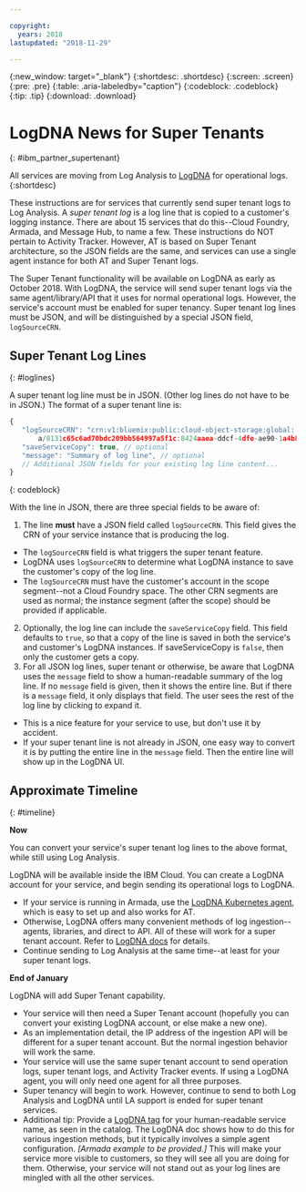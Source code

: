 ```yaml
---

copyright:
  years: 2018
lastupdated: "2018-11-29"

---
```


{:new_window: target="_blank"}
{:shortdesc: .shortdesc}
{:screen: .screen}
{:pre: .pre}
{:table: .aria-labeledby="caption"}
{:codeblock: .codeblock}
{:tip: .tip}
{:download: .download}


# LogDNA News for Super Tenants
{: #ibm_partner_supertenant}

All services are moving from Log Analysis to [LogDNA](https://docs.logdna.com/docs) for operational logs.
{:shortdesc}


These instructions are for services that currently send super tenant logs to Log Analysis. A *super tenant log* is a log line that is copied to a customer's logging instance. There are about 15 services that do this--Cloud Foundry, Armada, and Message Hub, to name a few. These instructions do NOT pertain to Activity Tracker. However, AT is based on Super Tenant architecture, so the JSON fields are the same, and services can use a single agent instance for both AT and Super Tenant logs.

The Super Tenant functionality will be available on LogDNA as early as October 2018. With LogDNA, the service will send super tenant logs via the same agent/library/API that it uses for normal operational logs. However, the service's account must be enabled for super tenancy. Super tenant log lines must be JSON, and will be distinguished by a special JSON field, `logSourceCRN`.

## Super Tenant Log Lines
{: #loglines}

A super tenant log line must be in JSON. (Other log lines do not have to be in JSON.) The format of a super tenant line is:

```javascript
{
   "logSourceCRN": "crn:v1:bluemix:public:cloud-object-storage:global:
       a/8131c65c6ad70bdc209bb564997a5f1c:8424aaea-ddcf-4dfe-ae90-1a4b89e07b86::", // REQUIRED
   "saveServiceCopy": true, // optional
   "message": "Summary of log line", // optional
   // Additional JSON fields for your existing log line content...
}
```
{: codeblock}

With the line in JSON, there are three special fields to be aware of:

1. The line **must** have a JSON field called `logSourceCRN`. This field gives the CRN of your service instance that is producing the log. 
  * The `logSourceCRN` field is what triggers the super tenant feature. 
  * LogDNA uses `logSourceCRN` to determine what LogDNA instance to save the customer's copy of the log line. 
  * The `logSourceCRN` must have the customer's account in the scope segment--not a Cloud Foundry space. The other CRN segments are used as normal; the instance segment (after the scope) should be provided if applicable.
2. Optionally, the log line can include the `saveServiceCopy` field. This field defaults to `true`, so that a copy of the line is saved in both the service's and customer's LogDNA instances.  If saveServiceCopy is `false`, then only the customer gets a copy.
3. For all JSON log lines, super tenant or otherwise, be aware that LogDNA uses the `message` field to show a human-readable summary of the log line. If no `message` field is given, then it shows the entire line. But if there is a `message` field, it only displays that field. The user sees the rest of the log line by clicking to expand it. 
  * This is a nice feature for your service to use, but don't use it by accident.
  * If your super tenant line is not already in JSON, one easy way to convert it is by putting the entire line in the `message` field. Then the entire line will show up in the LogDNA UI.

## Approximate Timeline
{: #timeline}

**Now**

You can convert your service's super tenant log lines to the above format, while still using Log Analysis.

LogDNA will be available inside the IBM Cloud. You can create a LogDNA account for your service, and begin sending its operational logs to LogDNA.
* If your service is running in Armada, use the [LogDNA Kubernetes agent](https://docs.logdna.com/docs/kubernetes), which is easy to set up and also works for AT.
* Otherwise, LogDNA offers many convenient methods of log ingestion--agents, libraries, and direct to API.  All of these will work for a super tenant account. Refer to [LogDNA docs](https://docs.logdna.com/docs) for details.
* Continue sending to Log Analysis at the same time--at least for your super tenant logs.


**End of January** 

LogDNA will add Super Tenant capability.
* Your service will then need a Super Tenant account (hopefully you can convert your existing LogDNA account, or else make a new one).
* As an implementation detail, the IP address of the ingestion API will be different for a super tenant account. But the normal ingestion behavior will work the same.
* Your service will use the same super tenant account to send operation logs, super tenant logs, and Activity Tracker events. If using a LogDNA agent, you will only need one agent for all three purposes.
* Super tenancy will begin to work. However, continue to send to both Log Analysis and LogDNA until LA support is ended for super tenant services.
* Additional tip: Provide a [LogDNA tag](https://docs.logdna.com/docs/ingestion#section-tags) for your human-readable service name, as seen in the catalog. The LogDNA doc shows how to do this for various ingestion methods, but it typically involves a simple agent configuration. *[Armada example to be provided.]* This will make your service more visible to customers, so they will see all you are doing for them. Otherwise, your service will not stand out as your log lines are mingled with all the other services.
